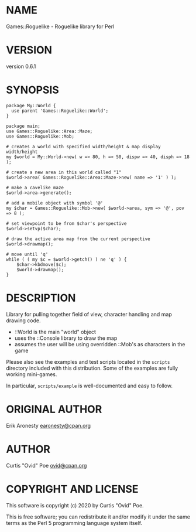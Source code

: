 # NAME

Games::Roguelike - Roguelike library for Perl

# VERSION

version 0.6.1

# SYNOPSIS

    package My::World {
      use parent 'Games::Roguelike::World';
    }

    package main;
    use Games::Roguelike::Area::Maze;
    use Games::Roguelike::Mob;

    # creates a world with specified width/height & map display width/height
    my $world = My::World->new( w => 80, h => 50, dispw => 40, disph => 18 );

    # create a new area in this world called "1"
    $world->area( Games::Roguelike::Area::Maze->new( name => '1' ) );

    # make a cavelike maze
    $world->area->generate();

    # add a mobile object with symbol '@'
    my $char = Games::Roguelike::Mob->new( $world->area, sym => '@', pov => 8 );

    # set viewpoint to be from $char's perspective
    $world->setvp($char);

    # draw the active area map from the current perspective
    $world->drawmap();

    # move until 'q'
    while ( ( my $c = $world->getch() ) ne 'q' ) {
        $char->kbdmove($c);
        $world->drawmap();
    }

# DESCRIPTION

Library for pulling together field of view, character handling and map drawing
code.

- ::World is the main "world" object
- uses the ::Console library to draw the map
- assumes the user will be using overridden ::Mob's as characters in the game

Please also see the examples and test scripts located in the `scripts`
directory included with this distribution.  Some of the examples are fully
working mini-games.

In particular, `scripts/example` is well-documented and easy to follow.

# ORIGINAL AUTHOR

Erik Aronesty <earonesty@cpan.org>

# AUTHOR

Curtis "Ovid" Poe <ovid@cpan.org>

# COPYRIGHT AND LICENSE

This software is copyright (c) 2020 by Curtis "Ovid" Poe.

This is free software; you can redistribute it and/or modify it under
the same terms as the Perl 5 programming language system itself.
